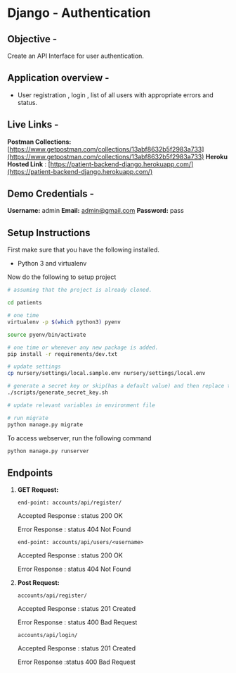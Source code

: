# Django - Authentication

## Objective -

Create an API Interface for user authentication.

## Application overview -

- User registration , login , list of all users with appropriate errors and status.

## Live Links -

**Postman Collections:** [https://www.getpostman.com/collections/13abf8632b5f2983a733](https://www.getpostman.com/collections/13abf8632b5f2983a733)
**Heroku Hosted Link** : [https://patient-backend-django.herokuapp.com/](https://patient-backend-django.herokuapp.com/)

## Demo Credentials -

**Username:** admin
**Email:** admin@gmail.com
**Password:** pass

## Setup Instructions

First make sure that you have the following installed.

- Python 3 and virtualenv

Now do the following to setup project

```bash
# assuming that the project is already cloned.

cd patients

# one time
virtualenv -p $(which python3) pyenv

source pyenv/bin/activate

# one time or whenever any new package is added.
pip install -r requirements/dev.txt

# update settings
cp nursery/settings/local.sample.env nursery/settings/local.env

# generate a secret key or skip(has a default value) and then replace the value of `SECRET_KEY` in environment file(here local.env)
./scripts/generate_secret_key.sh

# update relevant variables in environment file

# run migrate
python manage.py migrate
```

To access webserver, run the following command

```bash
python manage.py runserver
```

## Endpoints

1. **GET Request:**

   `end-point: accounts/api/register/`

   Accepted Response : status 200 OK

   Error Response : status 404 Not Found

   `end-point: accounts/api/users/<username>`

   Accepted Response : status 200 OK

   Error Response : status 404 Not Found

2. **Post Request:**

   `accounts/api/register/`

   Accepted Response : status 201 Created

   Error Response : status 400 Bad Request

   `accounts/api/login/`

   Accepted Response : status 201 Created

   Error Response :status 400 Bad Request
